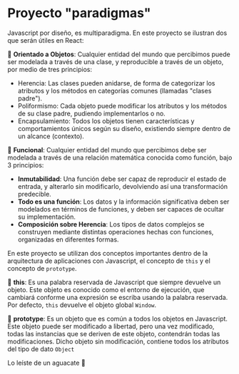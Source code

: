 # Proyecto "paradigmas"

Javascript por diseño, es multiparadigma. En este proyecto se ilustran dos que serán útiles en React:

🥑 **Orientado a Objetos**: Cualquier entidad del mundo que percibimos puede ser modelada a través de una clase, y reproducible a través de un objeto, por medio de tres principios:

- Herencia: Las clases pueden anidarse, de forma de categorizar los atributos y los métodos en categorías comunes (llamadas "clases padre").
- Poliformismo: Cada objeto puede modificar los atributos y los métodos de su clase padre, pudiendo implementarlos o no.
- Encapsulamiento: Todos los objetos tienen características y comportamientos únicos según su diseño, existiendo siempre dentro de un alcance (contexto).

🥑 **Funcional**: Cualquier entidad del mundo que percibimos debe ser modelada a través de una relación matemática conocida como función, bajo 3 principios:

- **Inmutabilidad**: Una función debe ser capaz de reproducir el estado de entrada, y alterarlo sin modificarlo, devolviendo así una transformación predecible.
- **Todo es una función**: Los datos y la información significativa deben ser modelados en términos de funciones, y deben ser capaces de ocultar su implementación.
- **Composición sobre Herencia**: Los tipos de datos complejos se construyen mediante distintas operaciones hechas con funciones, organizadas en diferentes formas.

En este proyecto se utilizan dos conceptos importantes dentro de la arquitectura de aplicaciones con Javascript, el concepto de `this` y el concepto de `prototype`.

🥑 **this**: Es una palabra reservada de Javascript que siempre devuelve un objeto. Este objeto es conocido como el entorno de ejecución, que cambiará conforme una expresión se escriba usando la palabra reservada. Por defecto, `this` devuelve el objeto global `Window`.

🥑 **prototype**: Es un objeto que es común a todos los objetos en Javascript. Este objeto puede ser modificado a libertad, pero una vez modificado, todas las instancias que se deriven de este objeto, contendrán todas las modificaciones. Dicho objeto sin modificación, contiene todos los atributos del tipo de dato `Object`

Lo leíste de un aguacate 🥑